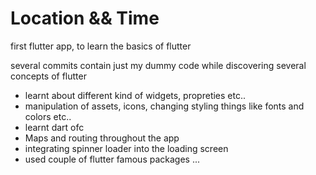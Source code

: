 # Location && Time

first flutter app, to learn the basics of flutter 

several commits contain just my dummy code while discovering several concepts of flutter

- learnt about different kind of widgets, propreties etc..
- manipulation of assets, icons, changing styling things like fonts and colors etc..
- learnt dart ofc
- Maps and routing throughout the app
- integrating spinner loader into the loading screen
- used couple of flutter famous packages
...

